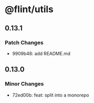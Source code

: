 # @flint/utils

## 0.13.1

### Patch Changes

- 9909b48: add README.md

## 0.13.0

### Minor Changes

- 72ed00b: feat: split into a monorepo

